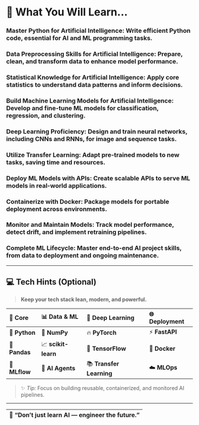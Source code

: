 # 🧠 What You Will Learn...

### Master Python for Artificial Intelligence: Write efficient Python code, essential for AI and ML programming tasks.
### **Data Preprocessing Skills for Artificial Intelligence:** Prepare, clean, and transform data to enhance model performance.
### **Statistical Knowledge for Artificial Intelligence:** Apply core statistics to understand data patterns and inform decisions.
### **Build Machine Learning Models for Artificial Intelligence:** Develop and fine-tune ML models for classification, regression, and clustering.
### **Deep Learning Proficiency:** Design and train neural networks, including CNNs and RNNs, for image and sequence tasks.
### **Utilize Transfer Learning:** Adapt pre-trained models to new tasks, saving time and resources.
### **Deploy ML Models with APIs:** Create scalable APIs to serve ML models in real-world applications.
### **Containerize with Docker:** Package models for portable deployment across environments.
### **Monitor and Maintain Models:** Track model performance, detect drift, and implement retraining pipelines.
### **Complete ML Lifecycle:** Master end-to-end AI project skills, from data to deployment and ongoing maintenance.

---

## 💻 Tech Hints (Optional)

> **Keep your tech stack lean, modern, and powerful.**

| 🔧 Core | 📊 Data & ML | 🧠 Deep Learning | 🌐 Deployment |
|:--|:--|:--|:--|
| 🐍 **Python** | 🧮 **NumPy** | 🔥 **PyTorch** | ⚡ **FastAPI** |
| 📘 **Pandas** | 📈 **scikit-learn** | 🧬 **TensorFlow** | 🐳 **Docker** |
| 🧩 **MLflow** | 🧠 **AI Agents** | 📚 **Transfer Learning** | ☁️ **MLOps** |

> ✨ *Tip:* Focus on building reusable, containerized, and monitored AI pipelines.

---

| 🧠 **“Don’t just learn AI — engineer the future.”** |
|:--:|
